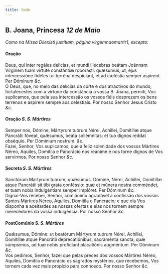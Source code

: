 ```yaml
---
title: todo
---
```

<h2 class="text-center">B. Joana, Princesa <em>12 de Maio</em></h2>

<em>Como na Missa Dilexísti justitiam, página virgemnaomartir1, excepto:</em>

<h4 class="text-center">Oração</h4>
<div class="container-fluid">
<div class="row">
<div class="dropcap text-justify">
Deus, qui inter regáles delicias, et mundi illécebras beátam Joánnam Vírginem tuam virtúte constántiæ roborásti: quæsumus; ut, ejus intercessióne fidéles tui terréna despiciant, et ad cæléstia semper aspirent. Per Dóminum <em>&c.</em>
</div>
<div class="dropcap text-justify">
Ó Deus, que, no meio das delícias da corte e dos atractivos do mundo, fortalecestes com a virtude da constância a vossa B. Joana, permiti, Vos suplicamos, que pela sua intercessão os vossos fiéis desprezem os bens terrenos e aspirem sempre aos celestiais. Por nosso Senhor Jesus Cristo <em>&c.</em>
</div>
</div>
</div>

<h4 class="text-center">Oração <em>S. S. Mártires</em></h4>
<div class="container-fluid">
<div class="row">
<div class="dropcap text-justify">
Semper nos, Dómine, Mártyrum tuórum Nérei, Achillei, Domitíllæ atque Pancrátii fóveat, quǽsumus, beáta sollémnitas: et tuo dignos reddat obséquio. Per Dóminium nostrum. <em>&c.</em>
</div>
<div class="dropcap text-justify">
Fazei, Senhor, Vos suplicamos, que a feliz solenidade dos vossos Mártires Néreo, Aquiles, Domitila e Pancrácio nos reanime e nos torne dignos de Vos servirmos. Por nosso Senhor <em>&c.</em>
</div>
</div>
</div>

<h4 class="text-center">Secreta <em>S. S. Mártires</em></h4>
<div class="container-fluid">
<div class="row">
<div class="dropcap text-justify">
Sanctórum Martyrum tuórum, quǽsumus. Dómine, Nérei, Achíllei, Domitíllæ atque Pancrátii sit tibi grata conféssio: quæ et múnera nostra comméndet, et tuam nobis indulgéntiam semper implóret. Per Dóminum <em>&c.</em>
</div>
<div class="dropcap text-justify">
Dignai-Vos receber, Senhor, com ânimo agradável a confissão dos vossos Santos Mártires Néreo, Aquiles, Domitila e Pancrácio; e que ela Vos disponha a aceitardes as nossas ofertas e elas nos tornem sempre merecedores da vossa indulgência. Por nosso Senhor <em>&c.</em>
</div>
</div>
</div>

<h4 class="text-center">PostComúnio <em>S. S. Mártires</em></h4>
<div class="container-fluid">
<div class="row">
<div class="dropcap text-justify">
Quǽsumus, Dómine: ut beatórum Mártyrum tuórum Nérei, Achíllei, Domitíllæ atque Pancrátii deprecatiónibus, sacraménta sancta, quæ súmpsimus, ad tuæ nobis profíciant placatiónis augméntum. Per Dóminum <em>&c.</em>
</div>
<div class="dropcap text-justify">
Vos pedimos, Senhor, fazei que pelas preces dos vossos Mártires Néreo, Aquiles, Domitila e Pancrácio os sagrados mystérios, que recebemos, Vos tornem cada vez mais propício para connosco. Por nosso Senhor <em>&c.</em>
</div>
</div>
</div>
